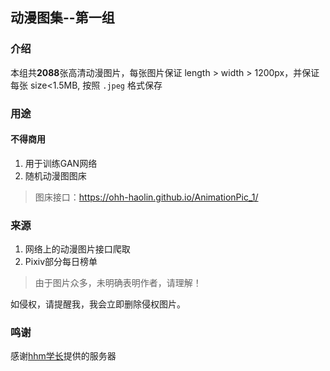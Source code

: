 ## 动漫图集--第一组

### 介绍

本组共**2088**张高清动漫图片，每张图片保证 length > width > 1200px，并保证每张 size<1.5MB, 按照 `.jpeg` 格式保存

### 用途

#### 不得**商用**

1. 用于训练GAN网络
2. 随机动漫图图床
> 图床接口：https://ohh-haolin.github.io/AnimationPic_1/

### 来源

1. 网络上的动漫图片接口爬取
2. Pixiv部分每日榜单

> 由于图片众多，未明确表明作者，请理解！

如侵权，请提醒我，我会立即删除侵权图片。

### 鸣谢

感谢[hhm学长](https://lirewriter.cn)提供的服务器